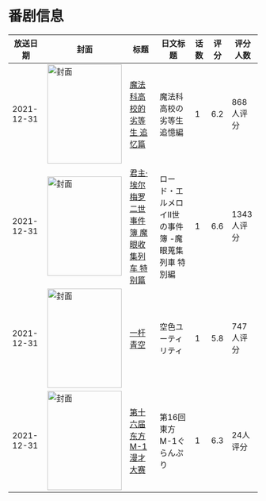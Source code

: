 # 番剧信息

|放送日期|封面|标题|日文标题|话数|评分|评分人数|
|---|---|---|---|---|---|---|
|2021-12-31|<img src="//lain.bgm.tv/pic/cover/c/b7/ae/329436_X5szG.jpg" alt="封面" style="width:150px;height:200px;object-fit:cover;">|[魔法科高校的劣等生 追忆篇](https://bangumi.tv/subject/329436)|魔法科高校の劣等生 追憶編|1|6.2|868人评分|
|2021-12-31|<img src="//lain.bgm.tv/pic/cover/c/8b/13/340842_Yh9YI.jpg" alt="封面" style="width:150px;height:200px;object-fit:cover;">|[君主·埃尔梅罗二世事件簿 魔眼收集列车 特别篇](https://bangumi.tv/subject/340842)|ロード・エルメロイⅡ世の事件簿 -魔眼蒐集列車 特別編|1|6.6|1343人评分|
|2021-12-31|<img src="//lain.bgm.tv/pic/cover/c/57/8f/354247_qiFfj.jpg" alt="封面" style="width:150px;height:200px;object-fit:cover;">|[一杆青空](https://bangumi.tv/subject/354247)|空色ユーティリティ|1|5.8|747人评分|
|2021-12-31|<img src="//lain.bgm.tv/pic/cover/c/2d/9a/366493_U2JBd.jpg" alt="封面" style="width:150px;height:200px;object-fit:cover;">|[第十六届东方M-1漫才大赛](https://bangumi.tv/subject/366493)|第16回東方M-1ぐらんぷり|1|6.3|24人评分|
